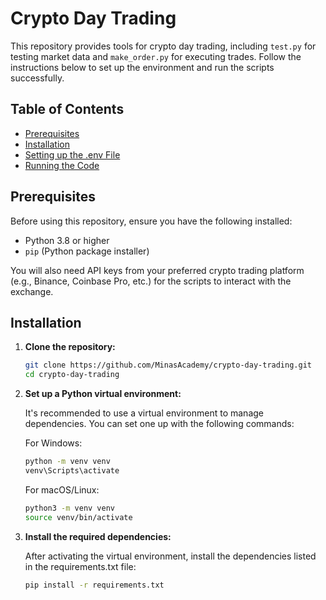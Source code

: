 # Crypto Day Trading

This repository provides tools for crypto day trading, including `test.py` for testing market data and `make_order.py` for executing trades. Follow the instructions below to set up the environment and run the scripts successfully.

## Table of Contents
- [Prerequisites](#prerequisites)
- [Installation](#installation)
- [Setting up the .env File](#setting-up-the-env-file)
- [Running the Code](#running-the-code)

## Prerequisites

Before using this repository, ensure you have the following installed:

- Python 3.8 or higher
- `pip` (Python package installer)

You will also need API keys from your preferred crypto trading platform (e.g., Binance, Coinbase Pro, etc.) for the scripts to interact with the exchange.

## Installation

1. **Clone the repository:**
   ```bash
   git clone https://github.com/MinasAcademy/crypto-day-trading.git
   cd crypto-day-trading
   ```

2. **Set up a Python virtual environment:**

    It's recommended to use a virtual environment to manage dependencies. You can set one up with the following commands:

    For Windows:

    ```bash
    python -m venv venv
    venv\Scripts\activate
    ```

    For macOS/Linux:
    ```bash
    python3 -m venv venv
    source venv/bin/activate
    ```

3. **Install the required dependencies:** 

    After activating the virtual environment, install the dependencies listed in the requirements.txt file:

    ```bash
    pip install -r requirements.txt
    ```
